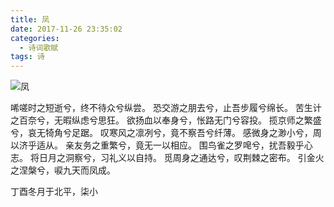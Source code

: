 ```yaml
---
title: 凤
date: 2017-11-26 23:35:02
categories:
  - 诗词歌赋
tags: 诗
---
```


![凤](/imgs/1511710610042.jpg)

唏嗟时之短逝兮，终不待众兮纵尝。
恐交游之朋去兮，止吾步履兮绵长。
苦生计之百奈兮，无暇纵虑兮思狂。
欲扬血以奉身兮，怅路无门兮容投。
揽京师之繁盛兮，哀无犄角兮足踞。
叹寒风之凛冽兮，竟不察吾兮纤薄。
感微身之渺小兮，周以济乎适从。
亲友务之重繁兮，竟无一以相应。
围鸟雀之罗唣兮，扰吾毅乎心志。
将日月之洞察兮，习礼义以自持。
觅周身之通达兮，叹荆棘之密布。
引金火之涅槃兮，唳九天而凤成。

丁酉冬月于北平，柒小